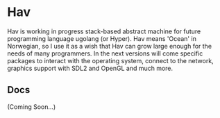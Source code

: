 # Hav
Hav is working in progress stack-based abstract machine for future programming language ugolang (or Hyper).
Hav means 'Ocean' in Norwegian, so I use it as a wish that Hav can grow large enough for the needs of many programmers. In the next versions will come specific packages to interact with the operating system, connect to the network, graphics support with SDL2 and OpenGL and much more.

## Docs
(Coming Soon...)
